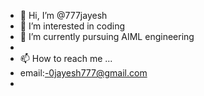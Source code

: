 - 👋 Hi, I’m @777jayesh
- 👀 I’m interested in coding
- 🌱 I’m currently pursuing AIML engineering
- 
- 📫 How to reach me ...
-  email:-0jayesh777@gmail.com
-  

<!---
777jayesh/777jayesh is a ✨ special ✨ repository because its `README.md` (this file) appears on your GitHub profile.
You can click the Preview link to take a look at your changes.
--->
